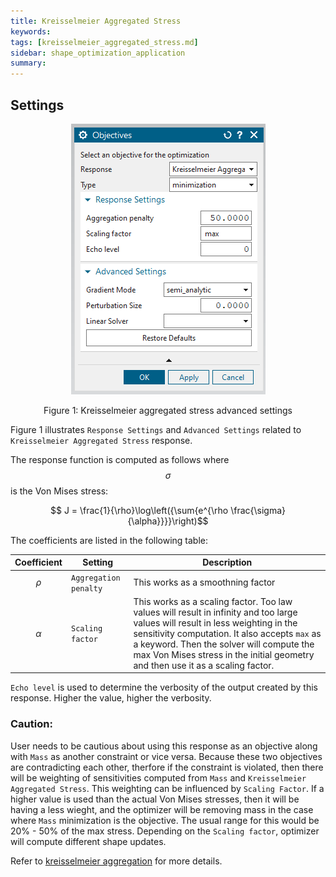 ```yaml
---
title: Kreisselmeier Aggregated Stress
keywords: 
tags: [kreisselmeier_aggregated_stress.md]
sidebar: shape_optimization_application
summary: 
---
```


## Settings

<p align="center">
    <img src="../images/objectives_kmas.png" alt="Kreisselmeier aggregated stress advanced settings"/>
</p>
<p align="center">Figure 1: Kreisselmeier aggregated stress advanced settings</p>

Figure 1 illustrates `Response Settings` and `Advanced Settings` related to `Kreisselmeier Aggregated Stress` response.

The response function is computed as follows where $$\sigma$$ is the Von Mises stress:
<p align="center">$$ J   = \frac{1}{\rho}\log\left({\sum{e^{\rho \frac{\sigma}{\alpha}}}}\right)$$</p>

The coefficients are listed in the following table:

|Coefficient | Setting | Description |
|------------|---------|-------------|
|$$\rho$$    | `Aggregation penalty` | This works as a smoothning factor |
|$$\alpha$$ | `Scaling factor` | This works as a scaling factor. Too law values will result in infinity and too large values will result in less weighting in the sensitivity computation. It also accepts `max` as a keyword. Then the solver will compute the max Von Mises stress in the initial geometry and then use it as a scaling factor. |

`Echo level` is used to determine the verbosity of the output created by this response. Higher the value, higher the verbosity.

### Caution:

User needs to be cautious about using this response as an objective along with `Mass` as another constraint or vice versa. Because these two objectives are contradicting each other, therfore if the constraint is violated, then there will be weighting of sensitivities computed from `Mass` and `Kreisselmeier Aggregated Stress`. This weighting can be influenced by `Scaling Factor`. If a higher value is used than the actual Von Mises stresses, then it will be having a less wieght, and the optimizer will be removing mass in the case where `Mass` minimization is the objective. The usual range for this would be 20% - 50% of the max stress. Depending on the `Scaling factor`, optimizer will compute different shape updates.

Refer to [kreisselmeier aggregation](../../List_of_response_functions/Kreisselmeier_aggregation.html) for more details.

